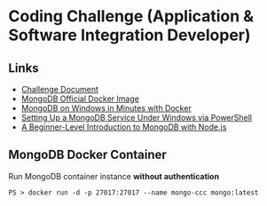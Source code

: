 # Coding Challenge (Application & Software Integration Developer)

## Links
- [Challenge Document](https://docs.google.com/document/d/1d9ZM4tSd9lq7PUOjfgm6nKITpUbGcyUbB2rcA1O55Ho/edit?usp=sharing)
- [MongoDB Official Docker Image](https://hub.docker.com/_/mongo)
- [MongoDB on Windows in Minutes with Docker](https://blog.jeremylikness.com/blog/2018-12-27_mongodb-on-windows-in-minutes-with-docker/)
- [Setting Up a MongoDB Service Under Windows via PowerShell](https://studio3t.com/knowledge-base/articles/setup-mongodb-windows-powershell/)
- [A Beginner-Level Introduction to MongoDB with Node.js](https://stackabuse.com/a-beginner-level-introduction-to-mongodb-with-node-js)

## MongoDB Docker Container
Run MongoDB container instance **without authentication**
```
PS > docker run -d -p 27017:27017 --name mongo-ccc mongo:latest
```